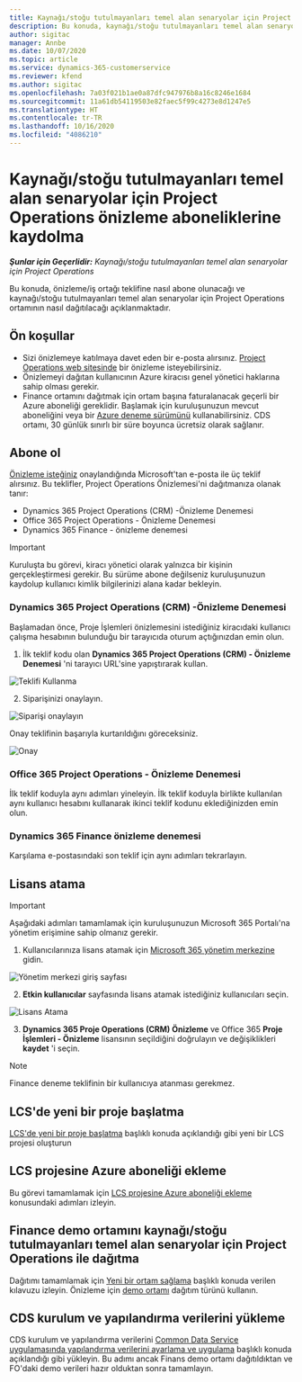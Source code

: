 ```yaml
---
title: Kaynağı/stoğu tutulmayanları temel alan senaryolar için Project Operations önizleme aboneliklerine kaydolma
description: Bu konuda, kaynağı/stoğu tutulmayanları temel alan senaryolar için Project Operations'a nasıl abone olunacağı ve Project Operations'ın nasıl dağıtılacağı hakkında bilgiler sağlanmaktadır.
author: sigitac
manager: Annbe
ms.date: 10/07/2020
ms.topic: article
ms.service: dynamics-365-customerservice
ms.reviewer: kfend
ms.author: sigitac
ms.openlocfilehash: 7a03f021b1ae0a87dfc947976b8a16c8246e1684
ms.sourcegitcommit: 11a61db54119503e82faec5f99c4273e8d1247e5
ms.translationtype: HT
ms.contentlocale: tr-TR
ms.lasthandoff: 10/16/2020
ms.locfileid: "4086210"
---
```

# <a name="sign-up-for-project-operations-preview-subscriptions-for-resource-non-stocked-scenarios"></a>Kaynağı/stoğu tutulmayanları temel alan senaryolar için Project Operations önizleme aboneliklerine kaydolma

_**Şunlar için Geçerlidir:** Kaynağı/stoğu tutulmayanları temel alan senaryolar için Project Operations_

Bu konuda, önizleme/iş ortağı teklifine nasıl abone olunacağı ve kaynağı/stoğu tutulmayanları temel alan senaryolar için Project Operations ortamının nasıl dağıtılacağı açıklanmaktadır.

## <a name="prerequisites"></a>Ön koşullar

- Sizi önizlemeye katılmaya davet eden bir e-posta alırsınız. [Project Operations web sitesinde](https://dynamics.microsoft.com/en-us/project-operations/overview/) bir önizleme isteyebilirsiniz.
- Önizlemeyi dağıtan kullanıcının Azure kiracısı genel yönetici haklarına sahip olması gerekir.
- Finance ortamını dağıtmak için ortam başına faturalanacak geçerli bir Azure aboneliği gereklidir. Başlamak için kuruluşunuzun mevcut aboneliğini veya bir [Azure deneme sürümünü](https://azure.microsoft.com/en-us/free/) kullanabilirsiniz. CDS ortamı, 30 günlük sınırlı bir süre boyunca ücretsiz olarak sağlanır.

## <a name="subscribe"></a>Abone ol

[Önizleme isteğiniz](https://forms.office.com/FormsPro/Pages/ResponsePage.aspx?id=v4j5cvGGr0GRqy180BHbR56j8lZs0FdAvwT75_WNFyxUMkRDV1NYQU5TNjE2VjhKOVBUNVg2R0s1NC4u) onaylandığında Microsoft'tan e-posta ile üç teklif alırsınız. Bu teklifler, Project Operations Önizlemesi'ni dağıtmanıza olanak tanır:

- Dynamics 365 Project Operations (CRM) -Önizleme Denemesi
- Office 365 Project Operations - Önizleme Denemesi
- Dynamics 365 Finance - önizleme denemesi

> [!IMPORTANT]
> Kuruluşta bu görevi, kiracı yönetici olarak yalnızca bir kişinin gerçekleştirmesi gerekir. Bu sürüme abone değilseniz kuruluşunuzun kaydolup kullanıcı kimlik bilgilerinizi alana kadar bekleyin.

### <a name="dynamics-365-project-operations-crm---preview-trial"></a>Dynamics 365 Project Operations (CRM) -Önizleme Denemesi 

Başlamadan önce, Proje İşlemleri önizlemesini istediğiniz kiracıdaki kullanıcı çalışma hesabının bulunduğu bir tarayıcıda oturum açtığınızdan emin olun.

1. İlk teklif kodu olan **Dynamics 365 Project Operations (CRM) - Önizleme Denemesi** 'ni tarayıcı URL'sine yapıştırarak kullan.

![Teklifi Kullanma](./media/16RedeemFirstOfferNew.png)

2. Siparişinizi onaylayın.

![Siparişi onaylayın](./media/17ConfirmOrderNew.png)

Onay teklifinin başarıyla kurtarıldığını göreceksiniz.

![Onay](./media/18OrderConfirmationNew.png)

### <a name="office-365-project-operations---preview-trial"></a>Office 365 Project Operations - Önizleme Denemesi

İlk teklif koduyla aynı adımları yineleyin. İlk teklif koduyla birlikte kullanılan aynı kullanıcı hesabını kullanarak ikinci teklif kodunu eklediğinizden emin olun.

### <a name="dynamics-365-finance-preview-trial"></a>Dynamics 365 Finance önizleme denemesi

Karşılama e-postasındaki son teklif için aynı adımları tekrarlayın.

## <a name="assign-licenses"></a>Lisans atama

> [!IMPORTANT]
> Aşağıdaki adımları tamamlamak için kuruluşunuzun Microsoft 365 Portalı'na yönetim erişimine sahip olmanız gerekir.

1. Kullanıcılarınıza lisans atamak için [Microsoft 365 yönetim merkezine](https://portal.office.com/) gidin.

![Yönetim merkezi giriş sayfası](./media/14AdminPortal.png)

2. **Etkin kullanıcılar** sayfasında lisans atamak istediğiniz kullanıcıları seçin.

![Lisans Atama](./media/15AssignLicenses.png)

3. **Dynamics 365 Proje Operations (CRM) Önizleme** ve Office 365 **Proje İşlemleri - Önizleme** lisansının seçildiğini doğrulayın ve değişiklikleri **kaydet** 'i seçin.

> [!NOTE]
> Finance deneme teklifinin bir kullanıcıya atanması gerekmez.

## <a name="start-a-new-project-in-lcs"></a>LCS'de yeni bir proje başlatma

[LCS'de yeni bir proje başlatma](create-lcs-project.md) başlıklı konuda açıklandığı gibi yeni bir LCS projesi oluşturun

## <a name="add-an-azure-subscription-to-an-lcs-project"></a>LCS projesine Azure aboneliği ekleme

Bu görevi tamamlamak için [LCS projesine Azure aboneliği ekleme](resource-add-azure-subscription-lcs-project.md) konusundaki adımları izleyin.

## <a name="deploy-finance-demo-environment-with-project-operations-for-resourcenon-stocked-scenarios"></a>Finance demo ortamını kaynağı/stoğu tutulmayanları temel alan senaryolar için Project Operations ile dağıtma

Dağıtımı tamamlamak için [Yeni bir ortam sağlama](resource-provision-new-environment.md) başlıklı konuda verilen kılavuzu izleyin. Önizleme için [demo ortamı](https://docs.microsoft.com/dynamics365/fin-ops-core/dev-itpro/deployment/deploy-demo-environment) dağıtım türünü kullanın. 

## <a name="install-cds-setup-and-configuration-data"></a>CDS kurulum ve yapılandırma verilerini yükleme

CDS kurulum ve yapılandırma verilerini [Common Data Service uygulamasında yapılandırma verilerini ayarlama ve uygulama](resource-apply-pro-setup-config-data.md) başlıklı konuda açıklandığı gibi yükleyin.
Bu adımı ancak Finans demo ortamı dağıtıldıktan ve FO'daki demo verileri hazır olduktan sonra tamamlayın.
